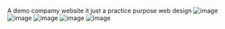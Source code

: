A demo  compamy website
it just  a practice purpose web design
![image](https://github.com/viveknavi/demo-company-web-page/assets/82384249/55300716-89fa-4e46-846e-6712883c3ed3)
![image](https://github.com/viveknavi/demo-company-web-page/assets/82384249/5a7e4511-b9b0-4155-a5f4-41bf0279d580)
![image](https://github.com/viveknavi/demo-company-web-page/assets/82384249/b38c22c2-353d-48a6-95fe-6ecacf9979a7)
![image](https://github.com/viveknavi/demo-company-web-page/assets/82384249/9a84326a-23f0-4062-90a3-4e610066c8db)
![image](https://github.com/viveknavi/demo-company-web-page/assets/82384249/a60bd90f-0e45-4663-bc02-415dd272a830)
